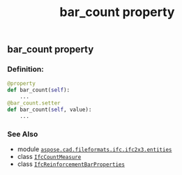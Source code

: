 ﻿---
title: bar_count property
second_title: Aspose.CAD for Python via .NET API References
description: 
type: docs
weight: 30
url: /python-net/aspose.cad.fileformats.ifc.ifc2x3.entities/ifcreinforcementbarproperties/bar_count/
is_root: false
---

## bar_count property

### Definition:
```python
@property
def bar_count(self):
    ...
@bar_count.setter
def bar_count(self, value):
    ...
```

### See Also
* module [`aspose.cad.fileformats.ifc.ifc2x3.entities`](../../)
* class [`IfcCountMeasure`](/cad/python-net/aspose.cad.fileformats.ifc.ifc2x3.types/ifccountmeasure)
* class [`IfcReinforcementBarProperties`](/cad/python-net/aspose.cad.fileformats.ifc.ifc2x3.entities/ifcreinforcementbarproperties)
